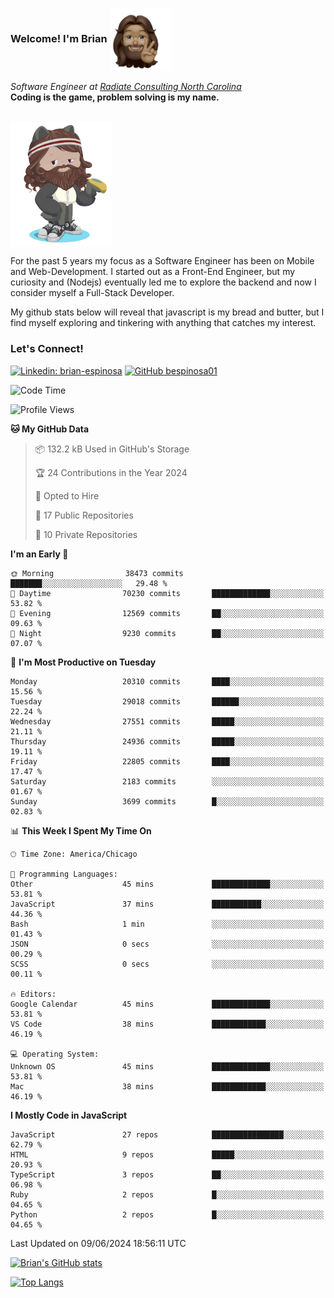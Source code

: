 ###  Welcome! I'm Brian <img align="center" src="https://github.com/bespinosa01/bespinosa01/blob/main/assets/peace-animoji.png" height="100" /></h2>
<p><em>Software Engineer at <a href="https://www.radiateconsulting.coop/north-carolina-tech-coop">Radiate Consulting North Carolina</a>
 <br/>
<!-- </br>Developer Consultant at <a href="https://codethedream.org/">Code The Dream</a> -->
</em> <b>Coding is the game, problem solving is my name.</b></p>

<br/>


 <img align="center" src="https://github.com/bespinosa01/bespinosa01/blob/main/assets/octo-me.png" height="200" /> 
 <p>
 For the past 5 years my focus as a Software Engineer has been on Mobile and Web-Development. I started out as a Front-End Engineer, but my curiosity and (Nodejs) eventually led me to explore the backend and now I consider myself a Full-Stack Developer.
</p>
<p>
 My github stats below will reveal that javascript is my bread and butter, but I find myself exploring and tinkering with anything that catches my interest. 
 </p>
 
 
### Let's Connect!

[![Linkedin: brian-espinosa](https://img.shields.io/badge/-brian--espinosa-blue?style=flat-square&logo=Linkedin&logoColor=white&link=https://www.linkedin.com/in/brian-espinosa/)](https://www.linkedin.com/in/brian-espinosa/)
[![GitHub bespinosa01](https://img.shields.io/github/followers/bespinosa01?label=follow&style=social)](https://github.com/bespinosa01)



<!--START_SECTION:waka-->
![Code Time](http://img.shields.io/badge/Code%20Time-1%2C550%20hrs%2016%20mins-blue)

![Profile Views](http://img.shields.io/badge/Profile%20Views-0-blue)

**🐱 My GitHub Data** 

> 📦 132.2 kB Used in GitHub's Storage 
 > 
> 🏆 24 Contributions in the Year 2024
 > 
> 💼 Opted to Hire
 > 
> 📜 17 Public Repositories 
 > 
> 🔑 10 Private Repositories 
 > 
**I'm an Early 🐤** 

```text
🌞 Morning                38473 commits       ███████░░░░░░░░░░░░░░░░░░   29.48 % 
🌆 Daytime                70230 commits       █████████████░░░░░░░░░░░░   53.82 % 
🌃 Evening                12569 commits       ██░░░░░░░░░░░░░░░░░░░░░░░   09.63 % 
🌙 Night                  9230 commits        ██░░░░░░░░░░░░░░░░░░░░░░░   07.07 % 
```
📅 **I'm Most Productive on Tuesday** 

```text
Monday                   20310 commits       ████░░░░░░░░░░░░░░░░░░░░░   15.56 % 
Tuesday                  29018 commits       ██████░░░░░░░░░░░░░░░░░░░   22.24 % 
Wednesday                27551 commits       █████░░░░░░░░░░░░░░░░░░░░   21.11 % 
Thursday                 24936 commits       █████░░░░░░░░░░░░░░░░░░░░   19.11 % 
Friday                   22805 commits       ████░░░░░░░░░░░░░░░░░░░░░   17.47 % 
Saturday                 2183 commits        ░░░░░░░░░░░░░░░░░░░░░░░░░   01.67 % 
Sunday                   3699 commits        █░░░░░░░░░░░░░░░░░░░░░░░░   02.83 % 
```


📊 **This Week I Spent My Time On** 

```text
🕑︎ Time Zone: America/Chicago

💬 Programming Languages: 
Other                    45 mins             █████████████░░░░░░░░░░░░   53.81 % 
JavaScript               37 mins             ███████████░░░░░░░░░░░░░░   44.36 % 
Bash                     1 min               ░░░░░░░░░░░░░░░░░░░░░░░░░   01.43 % 
JSON                     0 secs              ░░░░░░░░░░░░░░░░░░░░░░░░░   00.29 % 
SCSS                     0 secs              ░░░░░░░░░░░░░░░░░░░░░░░░░   00.11 % 

🔥 Editors: 
Google Calendar          45 mins             █████████████░░░░░░░░░░░░   53.81 % 
VS Code                  38 mins             ████████████░░░░░░░░░░░░░   46.19 % 

💻 Operating System: 
Unknown OS               45 mins             █████████████░░░░░░░░░░░░   53.81 % 
Mac                      38 mins             ████████████░░░░░░░░░░░░░   46.19 % 
```

**I Mostly Code in JavaScript** 

```text
JavaScript               27 repos            ████████████████░░░░░░░░░   62.79 % 
HTML                     9 repos             █████░░░░░░░░░░░░░░░░░░░░   20.93 % 
TypeScript               3 repos             ██░░░░░░░░░░░░░░░░░░░░░░░   06.98 % 
Ruby                     2 repos             █░░░░░░░░░░░░░░░░░░░░░░░░   04.65 % 
Python                   2 repos             █░░░░░░░░░░░░░░░░░░░░░░░░   04.65 % 
```




 Last Updated on 09/06/2024 18:56:11 UTC
<!--END_SECTION:waka-->


<!--  Github STATS -->
[![Brian's GitHub stats](https://github-readme-stats.vercel.app/api?username=bespinosa01&hide=stars,contribs&count_private=true&show_icons=true)](https://github.com/anuraghazra/github-readme-stats)

[![Top Langs](https://github-readme-stats.vercel.app/api/top-langs/?username=bespinosa01&layout=compact)](https://github.com/anuraghazra/github-readme-stats)



<!--
**bespinosa01/bespinosa01** is a ✨ _special_ ✨ repository because its `README.md` (this file) appears on your GitHub profile.

Here are some ideas to get you started:

- 🔭 I’m currently working on ...
- 🌱 I’m currently learning ...
- 👯 I’m looking to collaborate on ...
- 🤔 I’m looking for help with ...
- 💬 Ask me about ...
- 📫 How to reach me: ...
- 😄 Pronouns: ...
- ⚡ Fun fact: ...
-->
